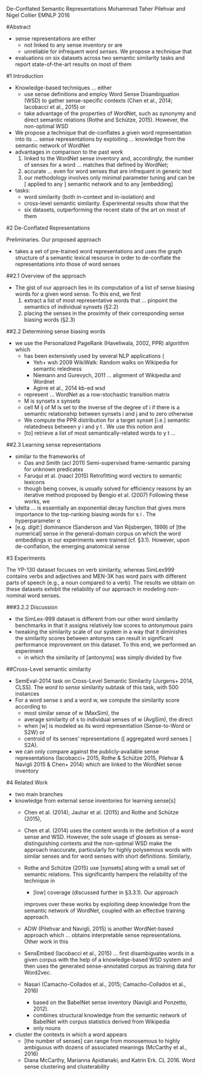 De-Conflated Semantic Representations
Mohammad Taher Pilehvar and Nigel Collier
EMNLP 2016

#Abstract

* sense representations are either
  * not linked to any sense inventory or are
  * unreliable for infrequent word _senses_. We propose a technique that
* evaluations on six datasets across two semantic similarity tasks and report
  state-of-the-art results on most of them

#1 Introduction

* Knowledge-based techniques ... either
  * use sense definitions and employ Word Sense Disambiguation (WSD) to gather
    sense-specific contexts (Chen et al., 2014; Iacobacci et al., 2015) or
  * take advantage of the properties of WordNet, such as synonymy and direct
    semantic relations (Rothe and Schütze, 2015).  However, the non-optimal WSD
* We propose a technique that
  de-conflates a given word representation into its ... sense representations
  by exploiting ... knowledge from the semantic network of WordNet
* advantages in comparison to the past work
  1. linked to the WordNet sense inventory and, accordingly,
    the number of senses for a word ... matches that defined by WordNet;
  1. accurate ... even for word senses that are infrequent in generic text
  1. our methodology involves only minimal parameter tuning and
    can be [ applied to any ]  semantic network and to any [embedding]
* tasks:
  * word similarity (both in-context and in-isolation) and
  * cross-level semantic similarity. Experimental results show that the
  * six datasets, outperforming the recent state of the art on most of them

#2 De-Conflated Representations

Preliminaries. Our proposed approach
* takes a set of pre-trained word representations and 
  uses the graph structure of a semantic lexical resource in order to
  de-conflate the representations into those of word senses

##2.1 Overview of the approach

* The gist of our approach lies in its computation of
  a list of sense biasing words for a given word sense. To this end, we first
  1. extract a list of most representative words that ... pinpoint
     the semantics of individual synsets (§2.2)
  2. placing the senses in the proximity of their corresponding sense biasing
     words (§2.3)

##2.2 Determining sense biasing words

* we use the Personalized PageRank (Haveliwala, 2002, PPR) algorithm which
  * has been extensively used by several NLP applications (
    * Yeh+ wsh 2009 WikiWalk: Random walks on Wikipedia for semantic reledness
    * Niemann and Gurevych, 2011 ... alignment of Wikipedia and Wordnet
    * Agirre et al., 2014 kb-ed wsd
  * represent ... WordNet as a row-stochastic transition matrix
  * M is synsets x synsets
  * cell M ij of M is set to the inverse of the degree of i if there is a
    semantic relationship between synsets i and j and to zero otherwise
  * We compute the PPR distribution for a target synset
    [i.e.] semantic relatedness between y i and y t . We use this notion and
  * [to] retrieve a list of most semantically-related words to y t _..._

##2.3 Learning sense representations

* similar to the frameworks of
  * Das and Smith (acl 2011)
    Semi-supervised frame-semantic parsing for unknown predicates
  * Faruqui et al. (naacl 2015) Retrofitting word vectors to semantic lexicons
  * though being convex, is usually solved for efficiency reasons by an
    iterative method proposed by Bengio et al. (2007)
    Following these works, we
* \delta ... is essentially an exponential decay function that gives more
  importance to the top-ranking biasing words for s i .  The hyperparameter α
* [e.g. _digit_:] dominance (Sanderson and Van Rijsbergen, 1999) of [the
  numerical] sense in the general-domain corpus on which the word embeddings in
  our experiments were trained (cf. §3.1). However, upon de-conflation, the
  emerging anatomical sense

#3 Experiments

The YP-130 dataset focuses on verb similarity, whereas 
SimLex999 contains verbs and adjectives and 
MEN-3K has word pairs with different parts of speech (e.g., a noun compared to
a verb). 
The results we obtain on these datasets exhibit the reliability of our approach
in modeling non-nominal word senses.

###3.2.2 Discussion

* the SimLex-999 dataset is different from our other word similarity benchmarks
  in that it assigns relatively low scores to _antonymous_ pairs
* tweaking the similarity scale of our system in a way that it diminishes the
  similarity scores between antonyms can result in significant performance
  improvement on this dataset. To this end, we performed an experiment 
  * in which the similarity of [antonyms] was simply divided by five 

##Cross-Level semantic similarity

* SemEval-2014 task on Cross-Level Semantic Similarity (Jurgens+ 2014, CLSS).
  The _word to sense_ similarity subtask of this task, with 500 instances
* For a word sense s and a word w, we compute the similarity score according to
  * most similar sense of w (MaxSim), the 
  * average similarity of s to individual senses of w (AvgSim), the direct
  * when [w] is modeled as its word representation (Sense-to-Word or S2W) or
  * centroid of its senses’ representations ([ aggregated word senses ] S2A).
* we can only compare against the publicly-available sense representations
  (Iacobacci+ 2015, Rothe & Schütze 2015, Pilehvar & Navigli 2015 & Chen+ 2014)
  which are linked to the WordNet sense inventory

#4 Related Work

* two main branches
* knowledge from external sense inventories for learning sense[s]
  * Chen et al. (2014), Jauhar et al. (2015) and Rothe and Schütze (2015),
  * Chen et al. (2014) uses the content words in the definition of a word
    sense and WSD. However, the sole usage of glosses as
    sense-distinguishing contexts and the non-optimal WSD make the approach
    inaccurate, particularly for highly polysemous words with similar
    senses and for word senses with short definitions. Similarly, 
  * Rothe and Schütze (2015) use [synsets] along with a small set of semantic
    relations. This significantly hampers the reliability of the technique in
    * [low] coverage (discussed further in §3.3.1). Our approach

    improves over these works by exploiting deep knowledge from the semantic
    network of WordNet, coupled with an effective training approach. 
  * ADW (Pilehvar and Navigli, 2015) is another WordNet-based approach which
    ... obtains interpretable sense representations. Other work in this
  * SensEmbed (Iacobacci et al., 2015) ...  first disambiguates words in a
    given corpus with the help of a knowledge-based WSD system and then uses
    the generated sense-annotated corpus as training data for Word2vec.  
  * Nasari (Camacho-Collados et al., 2015; Camacho-Collados et al., 2016) 
    * based on the BabelNet sense inventory (Navigli and Ponzetto, 2012).
    * combines structural knowledge from the semantic network of
    BabelNet with corpus statistics derived from Wikipedia
    * only nouns
* cluster the contexts in which a word appears
  * [the number of senses] can range from monosemous to highly ambiguous with
   dozens of associated meanings (McCarthy et al., 2016)
  * Diana McCarthy, Marianna Apidianaki, and Katrin Erk. CL 2016. 
    Word sense clustering and clusterability
